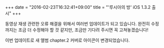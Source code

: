 +++
date = "2016-02-23T16:32:41+09:00"
title = "'루시아의 방' iOS 1.3.2 출시"
+++

동영상 재생 관련한 오류 해결을 위해서 여러번 업데이트가 되고 있습니다. 완전히 수정까지는 조금 더 수정해야 할 것 같지만, 조금만 기다려 주시면 꼭 고쳐놓겠습니다!

이번 업데이트로 새 앨범 chapter.2 커버로 아이콘이 변경되었습니다.